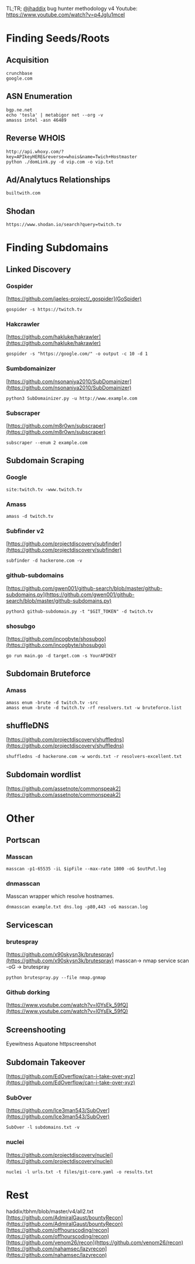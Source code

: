 TL;TR; [@jhaddix](https://github.com/jhaddix) bug hunter methodology v4 
Youtube:
https://www.youtube.com/watch?v=p4JgIu1mceI


# Finding Seeds/Roots
## Acquisition 
```
crunchbase
google.com
```

## ASN Enumeration
```
bgp.ne.net
echo 'tesla' | metabigor net --org -v 
amasss intel -asn 46489
```

## Reverse WHOIS
```
http://api.whoxy.com/?key=APIkeyHERE&reverse=whois&name=Twich+Hostmaster
python ./domLink.py -d vip.com -o vip.txt
```
## Ad/Analytucs Relationships 
```
builtwith.com
```
## Shodan
```
https://www.shodan.io/search?query=twitch.tv
```

#  Finding Subdomains
## Linked Discovery
### Gospider
[https://github.com/jaeles-project/_gospider](GoSpider)
```
gospider -s https://twitch.tv
```
### Hakcrawler
[https://github.com/hakluke/hakrawler](https://github.com/hakluke/hakrawler)

```
gospider -s "https://google.com/" -o output -c 10 -d 1
```
### Sumbdomainizer
[https://github.com/nsonaniya2010/SubDomainizer](https://github.com/nsonaniya2010/SubDomainizer)
```
python3 SubDomainizer.py -u http://www.example.com
```
### Subscraper
[https://github.com/m8r0wn/subscraper](https://github.com/m8r0wn/subscraper)
```
subscraper --enum 2 example.com
```
## Subdomain Scraping
### Google
```
site:twitch.tv -www.twitch.tv
```
### Amass
```
amass -d twitch.tv
```
### Subfinder v2
[https://github.com/projectdiscovery/subfinder](https://github.com/projectdiscovery/subfinder)
```
subfinder -d hackerone.com -v
```

### github-subdomains

[https://github.com/gwen001/github-search/blob/master/github-subdomains.py](https://github.com/gwen001/github-search/blob/master/github-subdomains.py)

```
python3 github-subdomain.py -t "$GIT_TOKEN" -d twitch.tv 
```
### shosubgo
[https://github.com/incogbyte/shosubgo](https://github.com/incogbyte/shosubgo)
```
go run main.go -d target.com -s YourAPIKEY
```
## Subdomain Bruteforce
### Amass
```
amass enum -brute -d twitch.tv -src 
amass enum -brute -d twitch.tv -rf resolvers.txt -w bruteforce.list
```
## shuffleDNS
[https://github.com/projectdiscovery/shuffledns](https://github.com/projectdiscovery/shuffledns)
```
shuffledns -d hackerone.com -w words.txt -r resolvers-excellent.txt
```

## Subdomain wordlist
[https://github.com/assetnote/commonspeak2](https://github.com/assetnote/commonspeak2)

# Other
## Portscan
### Masscan
```
masscan -p1-65535 -iL $ipFile --max-rate 1800 -oG $outPut.log
```
### dnmasscan
Masscan wrapper which resolve hostnames.
```
dnmasscan example.txt dns.log -p80,443 -oG masscan.log
```
## Servicescan
### brutespray
[https://github.com/x90skysn3k/brutespray](https://github.com/x90skysn3k/brutespray)
masscan-> nmap service scan -oG -> brutespray
```
python brutespray.py --file nmap.gnmap
```
### Github dorking
[https://www.youtube.com/watch?v=l0YsEk_59fQ](https://www.youtube.com/watch?v=l0YsEk_59fQ)

## Screenshooting
Eyewitness
Aquatone
httpscreenshot

## Subdomain Takeover
[https://github.com/EdOverflow/can-i-take-over-xyz](https://github.com/EdOverflow/can-i-take-over-xyz)
### SubOver
[https://github.com/Ice3man543/SubOver](https://github.com/Ice3man543/SubOver)
```
SubOver -l subdomains.txt -v
```
### nuclei
[https://github.com/projectdiscovery/nuclei](https://github.com/projectdiscovery/nuclei)
```
nuclei -l urls.txt -t files/git-core.yaml -o results.txt
```

# Rest
haddix/tbhm/blob/master/v4/all2.txt
[https://github.com/AdmiralGaust/bountyRecon](https://github.com/AdmiralGaust/bountyRecon)
[https://github.com/offhourscoding/recon](https://github.com/offhourscoding/recon)
[https://github.com/venom26/recon](https://github.com/venom26/recon)
[https://github.com/nahamsec/lazyrecon](https://github.com/nahamsec/lazyrecon)
